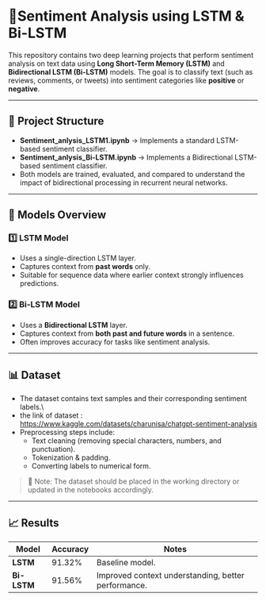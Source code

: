 # 💠Sentiment Analysis using LSTM & Bi-LSTM

This repository contains two deep learning projects that perform sentiment analysis on text data using **Long Short-Term Memory (LSTM)** and **Bidirectional LSTM (Bi-LSTM)** models.
The goal is to classify text (such as reviews, comments, or tweets) into sentiment categories like **positive** or **negative**.

---

## 📂 Project Structure

- **Sentiment_anlysis_LSTM1.ipynb** → Implements a standard LSTM-based sentiment classifier.
- **Sentiment_anlysis_Bi-LSTM.ipynb** → Implements a Bidirectional LSTM-based sentiment classifier.
- Both models are trained, evaluated, and compared to understand the impact of bidirectional processing in recurrent neural networks.

---

## 🧠 Models Overview

### 1️⃣ LSTM Model
- Uses a single-direction LSTM layer.
- Captures context from **past words** only.
- Suitable for sequence data where earlier context strongly influences predictions.

### 2️⃣ Bi-LSTM Model
- Uses a **Bidirectional LSTM** layer.
- Captures context from **both past and future words** in a sentence.
- Often improves accuracy for tasks like sentiment analysis.

---

## 📊 Dataset
- The dataset contains text samples and their corresponding sentiment labels.\
- the link of dataset : https://www.kaggle.com/datasets/charunisa/chatgpt-sentiment-analysis
- Preprocessing steps include:
  - Text cleaning (removing special characters, numbers, and punctuation).
  - Tokenization & padding.
  - Converting labels to numerical form.

> 📌 Note: The dataset should be placed in the working directory or updated in the notebooks accordingly.

---


## 📈 Results

| Model       | Accuracy | Notes                                           |
|-------------|----------|-------------------------------------------------|
| **LSTM**    | 91.32%   | Baseline model.                                 |
| **Bi-LSTM** | 91.56%   | Improved context understanding, better performance.



